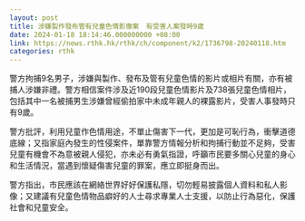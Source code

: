 ```yaml
---
layout: post
title: 涉嫌製作發布管有兒童色情影像案　有受害人案發時9歲
date: 2024-01-18 18:14:46.000000000 +08:00
link: https://news.rthk.hk/rthk/ch/component/k2/1736798-20240118.htm
categories: rthk
---
```


警方拘捕9名男子，涉嫌與製作、發布及管有兒童色情的影片或相片有關，亦有被捕人涉嫌非禮。警方相信案件涉及近190段兒童色情影片及738張兒童色情相片，包括其中一名被捕男生涉嫌曾經偷拍家中未成年親人的裸露影片，受害人事發時只有9歲。

警方批評，利用兒童作色情用途，不單止傷害下一代，更加是可恥行為，衝擊道德底線；又指家庭內發生的性侵案件，單靠警方情報分析和拘捕行動並不足夠，受害兒童有機會不為意被親人侵犯，亦未必有勇氣指證，呼籲市民要多關心兒童的身心和生活情況，當遇到懷疑傷害兒童的罪案，應立即挺身而出。
 
警方指出，市民應該在網絡世界好好保護私隱，切勿輕易披露個人資料和私人影像；又建議有兒童色情物品癖好的人士尋求專業人士支援，以防止行為惡化，保護社會和兒童安全。
